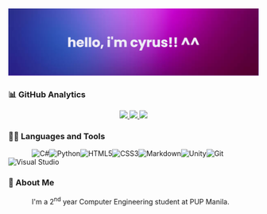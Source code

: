 ### ![](/banner.png)

### 📊 GitHub Analytics
<div align="center">
<a href="https://github.com/jancyrusm">
  <img height="113em" src="https://github-readme-stats.vercel.app/api/top-langs/?username=jancyrusm&hide_border=true&include_all_commits=false&count_private=false&layout=compact&hide=hlsl,shaderlab&theme=graywhite"/>
  <img height="113em" src="https://github-readme-stats.vercel.app/api?username=jancyrusm&hide_border=true&include_all_commits=false&count_private=false&theme=graywhite&show_icons=true"/>
  <img height="113em" src="https://github-readme-streak-stats.herokuapp.com/?user=jancyrusm&hide_border=true&theme=graywhite"/>
</a>
</div>

### 🧑‍💻 Languages and Tools
&nbsp;&nbsp;&nbsp;&nbsp;&nbsp;&nbsp;&nbsp;&nbsp;&nbsp;&nbsp;&nbsp;&nbsp;![C#](https://img.shields.io/badge/c%23-%23239120.svg?style=for-the-badge&logo=c-sharp&logoColor=white)![Python](https://img.shields.io/badge/python-3670A0?style=for-the-badge&logo=python&logoColor=ffdd54)![HTML5](https://img.shields.io/badge/html5-%23E34F26.svg?style=for-the-badge&logo=html5&logoColor=white)![CSS3](https://img.shields.io/badge/css3-%231572B6.svg?style=for-the-badge&logo=css3&logoColor=white)![Markdown](https://img.shields.io/badge/markdown-%23000000.svg?style=for-the-badge&logo=markdown&logoColor=white)![Unity](https://img.shields.io/badge/unity-%23000000.svg?style=for-the-badge&logo=unity&logoColor=white)![Git](https://img.shields.io/badge/git-%23F05033.svg?style=for-the-badge&logo=git&logoColor=white)![Visual Studio](https://img.shields.io/badge/Visual%20Studio-5C2D91.svg?style=for-the-badge&logo=visual-studio&logoColor=white)

### 👤 About Me
&nbsp;&nbsp;&nbsp;&nbsp;&nbsp;&nbsp;&nbsp;&nbsp;&nbsp;&nbsp;&nbsp;&nbsp;I'm a 2<sup>nd</sup> year Computer Engineering student at PUP Manila. 
